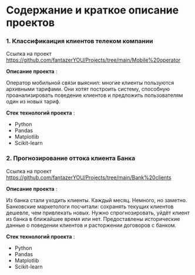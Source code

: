 # Содержание и краткое описание проектов


### 1. Классификаиция клиентов телеком компании

Ссылка на проект https://github.com/fantazerYOU/Projects/tree/main/Mobile%20operator

**Описание проекта** : 

Оператор мобильной связи выяснил: многие клиенты пользуются архивными тарифами. Они хотят построить систему, способную проанализировать поведение клиентов и предложить пользователям один из новых тариф.

**Стек технологий проекта** :

- Python
- Pandas
- Matplotlib
- Scikit-learn


### 2. Прогнозирование оттока клиента Банка

Ссылка на проект https://github.com/fantazerYOU/Projects/tree/main/Bank%20clients

**Описание проекта** :

Из банка стали уходить клиенты. Каждый месяц. Немного, но заметно. Банковские маркетологи посчитали: сохранять текущих клиентов дешевле, чем привлекать новых. Нужно спрогнозировать, уйдёт клиент из банка в ближайшее время или нет. Предоставлены исторические данные о поведении клиентов и расторжении договоров с банком.

**Стек технологий проекта** :

- Python
- Pandas
- Matplotlib
- Scikit-learn
